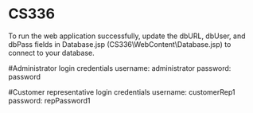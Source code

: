 # CS336

To run the web application successfully, update the dbURL, dbUser, and dbPass fields in Database.jsp (CS336\WebContent\Database.jsp) to connect to your database.

#Administrator login credentials
username: administrator
password: password

#Customer representative login credentials
username: customerRep1
password: repPassword1
